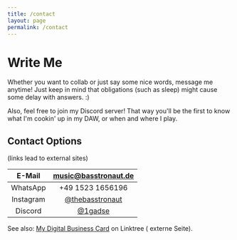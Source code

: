 ```yaml
---
title: /contact
layout: page
permalink: /contact
---
```


# Write Me

Whether you want to collab or just say some nice words, message me anytime! Just keep in mind that obligations (such as
sleep) might cause some delay with answers. :)

Also, feel free to join my Discord server! That way you'll be the first to know what I'm cookin' up in my DAW, or when
and where I play.

## Contact Options

(links lead to external sites)

|  E-Mail   |                        [music@basstronaut.de](mailto:music@basstronaut.de)                        |
|:---------:|:-------------------------------------------------------------------------------------------------:|
| WhatsApp  |                                         +49 1523 1656196                                          |
| Instagram | <a class="hacky-button-instagram" href="https://instagram.com/thebasstronaut">@thebasstronaut</a> |
|  Discord  |  <a class="hacky-button-discord" href="https://discord.com/users/295641954577022978">@1gadse</a>  |

See also: <a class="hacky-button" href="https://linktr.ee/thebasstronaut">My Digital Business Card</a> on Linktree (
externe Seite).